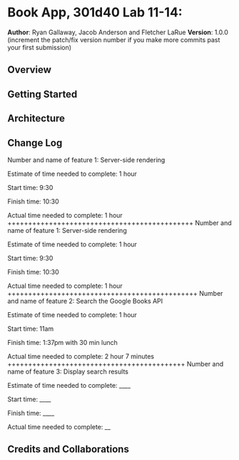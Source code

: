 # Book App, 301d40 Lab 11-14:

**Author**: Ryan Gallaway, Jacob Anderson and Fletcher LaRue
**Version**: 1.0.0 (increment the patch/fix version number if you make more commits past your first submission)

## Overview
<!-- Provide a high level overview of what this application is and why you are building it, beyond the fact that it's an assignment for a Code Fellows 301 class. (i.e. What's your problem domain?) -->

## Getting Started
<!-- What are the steps that a user must take in order to build this app on their own machine and get it running? -->

## Architecture
<!-- Provide a detailed description of the application design. What technologies (languages, libraries, etc) you're using, and any other relevant design information. -->

## Change Log
<!-- Use this area to document the iterative changes made to your application as each feature is successfully implemented. Use time stamps. Here's an examples:

01-01-2001 4:59pm - Application now has a fully-functional express server, with GET and POST routes for the book resource.
-->

Number and name of feature 1: Server-side rendering

Estimate of time needed to complete: 1 hour

Start time: 9:30

Finish time: 10:30

Actual time needed to complete: 1 hour
+++++++++++++++++++++++++++++++++++++++++++++
Number and name of feature 1: Server-side rendering

Estimate of time needed to complete: 1 hour

Start time: 9:30

Finish time: 10:30

Actual time needed to complete: 1 hour
++++++++++++++++++++++++++++++++++++++++++++++
Number and name of feature 2: Search the Google Books API

Estimate of time needed to complete: 1 hour

Start time: 11am

Finish time: 1:37pm with 30 min lunch

Actual time needed to complete: 2 hour 7 minutes
+++++++++++++++++++++++++++++++++++++++++++
Number and name of feature 3: Display search results

Estimate of time needed to complete: ____

Start time: ____

Finish time: ____

Actual time needed to complete: __

## Credits and Collaborations
<!-- Give credit (and a link) to other people or resources that helped you build this application. -->
